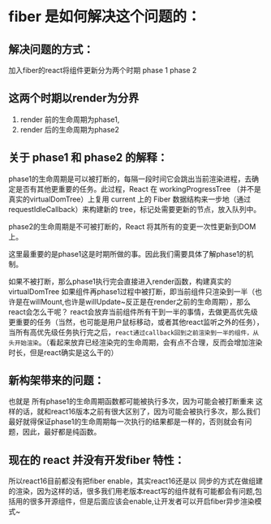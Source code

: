 # fiber 是如何解决这个问题的：

## 解决问题的方式：
加入fiber的react将组件更新分为两个时期
phase 1
phase 2

## 这两个时期以render为分界
1. render 前的生命周期为phase1,
2. render 后的生命周期为phase2

## 关于 phase1 和 phase2 的解释：
phase1的生命周期是可以被打断的，每隔一段时间它会跳出当前渲染进程，去确定是否有其他更重要的任务。此过程，React 在 workingProgressTree （并不是真实的virtualDomTree）上复用 current 上的 Fiber 数据结构来一步地（通过requestIdleCallback）来构建新的 tree，标记处需要更新的节点，放入队列中。

phase2的生命周期是不可被打断的，React 将其所有的变更一次性更新到DOM上。

这里最重要的是phase1这是时期所做的事。因此我们需要具体了解phase1的机制。

如果不被打断，那么phase1执行完会直接进入render函数，构建真实的virtualDomTree
如果组件再phase1过程中被打断，即当前组件只渲染到一半（也许是在willMount,也许是willUpdate~反正是在render之前的生命周期），那么react会怎么干呢？ react会放弃当前组件所有干到一半的事情，去做更高优先级更重要的任务（当然，也可能是用户鼠标移动，或者其他react监听之外的任务），当所有高优先级任务执行完之后，`react通过callback回到之前渲染到一半的组件，从头开始渲染`。（看起来放弃已经渲染完的生命周期，会有点不合理，反而会增加渲染时长，但是react确实是这么干的）

## 新构架带来的问题：
也就是 所有phase1的生命周期函数都可能被执行多次，因为可能会被打断重来
这样的话，就和react16版本之前有很大区别了，因为可能会被执行多次，那么我们最好就得保证phase1的生命周期每一次执行的结果都是一样的，否则就会有问题，因此，最好都是纯函数。

## 现在的 react 并没有开发fiber 特性：
所以react16目前都没有把fiber enable，其实react16还是以 同步的方式在做组建的渲染，因为这样的话，很多我们用老版本react写的组件就有可能都会有问题,包括用的很多开源组件，但是后面应该会enable,让开发者可以开启fiber异步渲染模式~